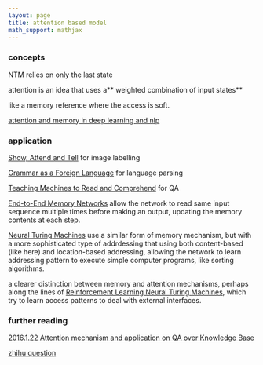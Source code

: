 ```yaml
---
layout: page
title: attention based model
math_support: mathjax
---
```



### concepts

NTM relies on only the last state

attention is an idea that uses a** weighted combination of input states**

like a memory reference where the access is soft.

[attention and memory in deep learning and nlp](http://www.wildml.com/2016/01/attention-and-memory-in-deep-learning-and-nlp/)

### application

[Show, Attend and Tell](http://arxiv.org/abs/1502.03044) for image labelling

[Grammar as a Foreign Language](http://arxiv.org/abs/1412.7449) for language parsing

[Teaching Machines to Read and Comprehend](http://arxiv.org/abs/1506.03340) for QA

[End-to-End Memory Networks](http://arxiv.org/abs/1503.08895) allow the network to read same input sequence multiple times before making an output, updating the memory contents at each step. 

[Neural Turing Machines](https://github.com/dennybritz/deeplearning-papernotes/blob/master/neural-turing-machines.md) use a similar form of memory mechanism, but with a more sophisticated type of addrdessing that using both content-based (like here) and location-based addressing, allowing the network to learn addressing pattern to execute simple computer programs, like sorting algorithms.

a clearer distinction between memory and attention mechanisms, perhaps along the lines of [Reinforcement Learning Neural Turing Machines](http://arxiv.org/abs/1505.00521), which try to learn access patterns to deal with external interfaces.

### further reading

[2016.1.22 Attention mechanism and application on QA over Knowledge Base](quiver-note-url/A5A83CAB-80C9-445D-815E-816FAA63CE48)

[zhihu question](http://www.zhihu.com/question/36591394)




